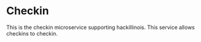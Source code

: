 Checkin
=======

This is the checkin microservice supporting hackillinois. This service allows checkins to checkin.
